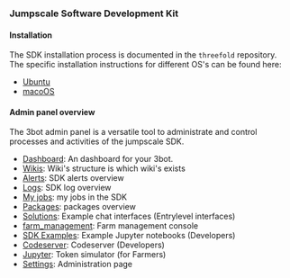 ### Jumpscale Software Development Kit

#### Installation

The SDK installation process is documented in the `threefold` repository. The specific installation instructions for different OS's can be found here:

- [Ubuntu](https://github.com/threefoldfoundation/info_threefold/blob/development/docs/wikieditors/installation_linux.md)
- [macoOS](https://github.com/threefoldfoundation/info_threefold/blob/development/docs/wikieditors/installation_macos.md)

#### Admin panel overview

The 3bot admin panel is a versatile tool to administrate and control processes and activities of the jumpscale SDK.

- [Dashboard](tab_explanation/dashboard.md):  An dashboard for your 3bot.
- [Wikis](tab_explanation/wikis.md): Wiki's structure is which wiki's exists
- [Alerts](tab_explanation/alerts.md): SDK alerts overview
- [Logs](tab_explanation/logs.md): SDK log overview
- [My jobs](tab_explanation/my_jobs.md): my jobs in the SDK
- [Packages](tab_explanation/packages.md): packages overview
- [Solutions](tab_explanation/solutions.md): Example chat interfaces (Entrylevel interfaces)
- [farm_management](tab_explanation/farm_management.md): Farm management console
- [SDK Examples](tab_explanation/sdk_examples.md): Example Jupyter notebooks (Developers)
- [Codeserver](tab_explanation/codeserver.md): Codeserver (Developers)
- [Jupyter](tab_explanation/jupyter.md): Token simulator (for Farmers)
- [Settings](tab_explanation/settings.md):  Administration page